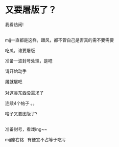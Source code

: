 # 又要屠版了？


我看热闹!<br />
<br />


mjj一直都是这样，跟风，都不管自己是否真的需不要需要

吃瓜，谁要屠版<img src="static/image/smiley/default/lol.gif" smilieid="12" border="0" alt="" />

准备一波封号处理，是吧

请开始动手<img src="static/image/smiley/yct/008.gif" smilieid="39" border="0" alt="" />

屠就屠吧 <br />
<br />
对这类东西没需求了

连续4个帖子 。。<img id="aimg_l0AV7" onclick="zoom(this, this.src, 0, 0, 0)" class="zoom" src="https://cdn.jsdelivr.net/gh/hishis/forum-master/public/images/patch.gif" onmouseover="img_onmouseoverfunc(this)" onload="thumbImg(this)" border="0" alt="" />

啥子又要图版了?<br />
<br />
<img id="aimg_QUg0b" onclick="zoom(this, this.src, 0, 0, 0)" class="zoom" src="https://imgurl.mxdreamx.com/2020/10/20/TOIMG3555c1020074632N.png" onmouseover="img_onmouseoverfunc(this)" onload="thumbImg(this)" border="0" alt="" />

准备封号，看戏ing~~<img src="static/image/smiley/default/lol.gif" smilieid="12" border="0" alt="" />

mjj座右铭&nbsp; &nbsp;有便宜不占等于吃亏
